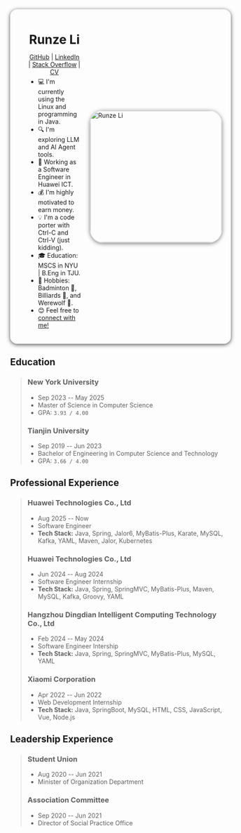 <div style="display: flex; padding: 0 20px; border-radius: 1rem; box-shadow: 0 2px 10px rgba(0, 0, 0, 0.7);">
  <div style="flex: 7; padding: 20px;">
    <h1 style="text-align: center; margin-top: 32px; margin-bottom: -10px">Runze Li</h1>
    <p style="text-align: center; margin-top: 24px; margin-bottom: -10px">
      <a href="https://github.com/lllirunze">GitHub</a> | <a href="https://www.linkedin.com/in/runzeli2001/">LinkedIn</a> | <a href="https://stackoverflow.com/users/21977543/lllirunze">Stack Overflow</a> | <a href="/docs/cv/resume.pdf">CV</a>
    </p>
    <ul dir="auto">
      <li>💻 I'm currently using the Linux and programming in Java.</li>
      <li>🔍 I'm exploring LLM and AI Agent tools.</li>
      <li>💼 Working as a Software Engineer in Huawei ICT.</li>
      <li>💰 I'm highly motivated to earn money.</li>
      <li>💡 I'm a code porter with Ctrl-C and Ctrl-V (just kidding).</li>
      <li>🎓 Education: MSCS in NYU | B.Eng in TJU.</li>
      <li>🎯 Hobbies: Badminton 🏸, Billiards 🎱, and Werewolf 🐺.</li>
      <li>😊 Feel free to <a href="mailto:lirunze.me@gmail.com">connect with me!</a></li>
    </ul>
  </div>
  <div style="flex: 3; border-radius: 1rem; display: flex; justify-content: center; align-items: center;">
    <img style="width: 300px; border-radius: 10%; object-fit: cover; border: 1px solid #ddd; box-shadow: 0 2px 10px rgba(0, 0, 0, 0.5);" src="/profile/suit.jpg" alt="Runze Li">
  </div>
</div>

## Education

> ### New York University
>
> - Sep 2023 -- May 2025
> - Master of Science in Computer Science
> - GPA: `3.93 / 4.00`
> 
> ### Tianjin University
>
> - Sep 2019 -- Jun 2023
> - Bachelor of Engineering in Computer Science and Technology
> - GPA: `3.66 / 4.00`

## Professional Experience

> ### Huawei Technologies Co., Ltd
>
> - Aug 2025 -- Now
> - Software Engineer
> - **Tech Stack:** Java, Spring, Jalor6, MyBatis-Plus, Karate, MySQL, Kafka, YAML, Maven, Jalor, Kubernetes
> 
> ### Huawei Technologies Co., Ltd
>
> - Jun 2024 -- Aug 2024
> - Software Engineer Internship
> - **Tech Stack:** Java, Spring, SpringMVC, MyBatis-Plus, Maven, MySQL, Kafka, Groovy, YAML
> 
> ### Hangzhou Dingdian Intelligent Computing Technology Co., Ltd
>
> - Feb 2024 -- May 2024
> - Software Engineer Intership
> - **Tech Stack:** Java, Spring, SpringMVC, MyBatis-Plus, MySQL, YAML
> 
> ### Xiaomi Corporation
>
> - Apr 2022 -- Jun 2022
> - Web Development Internship
> - **Tech Stack:** Java, SpringBoot, MySQL, HTML, CSS, JavaScript, Vue, Node.js

## Leadership Experience

> ### Student Union
>
> - Aug 2020 -- Jun 2021
> - Minister of Organization Department
> 
> ### Association Committee
>
> - Sep 2020 -- Jun 2021
> - Director of Social Practice Office

<!-- This is the demo site for [Fuwari](https://github.com/saicaca/fuwari).

::github{repo="saicaca/fuwari"}

> ### Sources of images used in this site
> - [Unsplash](https://unsplash.com/)
> - [星と少女](https://www.pixiv.net/artworks/108916539) by [Stella](https://www.pixiv.net/users/93273965)
> - [Rabbit - v1.4 Showcase](https://civitai.com/posts/586908) by [Rabbit_YourMajesty](https://civitai.com/user/Rabbit_YourMajesty) -->
